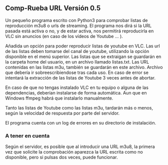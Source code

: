 ## Comp-Rueba URL Versión 0.5

Un pequeño programa escrito con Python3 para comprobar listas de reproducción m3u8 o urls de streaming. El programa nos dirá si la URL pasada está activa o no, y de estar activa, nos permitirá reproducirla en VLC sin anuncios (en caso de los vídeos de Youtube ... ).

Añadida un opción para poder reproducir listas de youtube en VLC. Las url de las listas deben tomarse del canal de youtube, utilizando la opción disponible en el menú superior. Las listas que se extraigan se guardarán en la carpeta home del usuario, en un archivo llamado listas.txt. Las URL contenidas en las listas m3u, también se guardarán en este archivo. Archivo que debería ir sobreescribiendose tras cada uso. En caso de error se intentará la extracción de las listas de Youtube 3 veces antes de abortar.

En caso de que no tengas instalado VLC en tu equipo o alguna de las dependencias, deberían instalarse de forma automática. Aun que en Windows ffmpeg habrá que instalarlo manualmente.

Tanto las listas de Youtube como las listas m3u, tardarán más o menos, según la velocidad de respuesta por parte del servidor.

El programa cuenta con un log de errores en su directorio de instalación.

### A tener en cuenta

Según el servidor, es posible que al introducir una URL m3u8, la primera vez que solicite la comprobación aparezca la URL escrita como no disponible, pero si pulsas dos veces, puede funcionar.